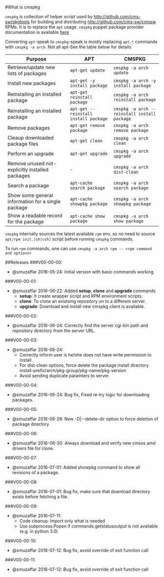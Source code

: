 #What is cmspkg

`cmspkg` is collection of helper script used by http://github.com/cms-sw/pkgtools for building and distributing http://github.com/cms-sw/cmssw RPMs. It is to replace the `apt` usage.
`cmspkg` puppet package provider documentation is available [here](https://github.com/cms-sw/cmspkg/blob/master/cmspkg-puppet-provider.md)

Converting `apt`-speak to `cmspkg`-speak is mostly replacing `apt-*` commands with `cmspkg -a arch`. Not all apt-See the table below for details

Purpose | APT | CMSPKG
--------|----------|-------------
Retrieve/update new lists of packages | `apt-get update` | `cmspkg -a arch update`
Install new packages | `apt-get -y install package` | `cmspkg -a arch -y install package`
Reinstalling an installed package</td> | `apt-get reinstall package`</td> | `cmspkg -a arch reinstall package`</td>
Reinstalling an installed package | `apt-get --reinstall install package` | `cmspkg -a arch --reinstall install package`
Remove packages | `apt-get remove package` | `cmspkg -a arch remove package`
Cleaup downloaded package files | `apt-get clean` | `cmspkg -a arch clean`
Perform an upgrade | `apt-get upgrade` | `cmspkg -a arch upgrade`
Remove unused not-explicitly installed packages | `-` | `cmspkg -a arch dist-clean`
Search a package | `apt-cache search package` | `cmspkg -a arch search package`
Show some general information for a single package | `apt-cache showpkg package` | `cmspkg -a arch showpkg package`
Show a readable record for the package | `apt-cache show package` | `cmspkg -a arch show package`

`cmspkg` internally sources the latest available `rpm` env, so no need to source `apt/rpm init.[sh|csh]` script before running `cmspkg` commands.

To run `rpm` commands, one can use `cmspkg -a arch rpm -- <rpm command and options>`

##Releases
###V00-00-00:
 - @smuzaffar 2016-05-24: Initial version with basic commands working

###V00-00-01:
 - @smuzaffar 2016-06-22: Added **setup**, **clone** and **upgrade** commands
   - **setup**: It create wrapper script and RPM environment scripts.
   - **clone**: To clone an existsing repository on to a different server.
   - **upgrade**: Download and install new cmspkg client is available.

###V00-00-02:
 - @smuzaffar 2016-06-24: Correctly find the server cgi-bin path and repository directory from the server URL.

###V00-00-03:
 - @smuzaffar 2016-06-24:
   - Correctly inform user is he/she does not have write permission to install
   - For dist-clean options, force delete the package install directory install-prefix/arch/pkg-group/pkg-name/pkg-version
   - Avoid sending duplicate paramters to server.

###V00-00-04:
 - @smuzaffar 2016-06-24: Bug fix, Fixed re-try logic for downloading packages.

###V00-00-05:
 - @smuzaffar 2016-06-28: New -D|--delete-dir option to force deletion of package directory

###V00-00-06:
 - @smuzaffar 2016-06-30: Always download and verify new cmsos amd drivers file for clone. 

###V00-00-07:
 - @smuzaffar 2016-07-01: Added showpkg command to show all revisions of a package.

###V00-00-08:
 - @smuzaffar 2016-07-01: Bug fix, make sure that download directory exists before fetching a file.

###V00-00-09:
 - @smuzaffar 2016-07-11:
   - Code cleanup: Import only what is needed
   - Use subprocess.Popen if commands.getstatusoutput  is not available (e.g. in python 3.0)

###V00-00-10:
 - @smuzaffar 2016-07-12: Bug fix, avoid override of exit function call

###V00-00-11:
 - @smuzaffar 2016-07-12: Bug fix, avoid override of exit function call
